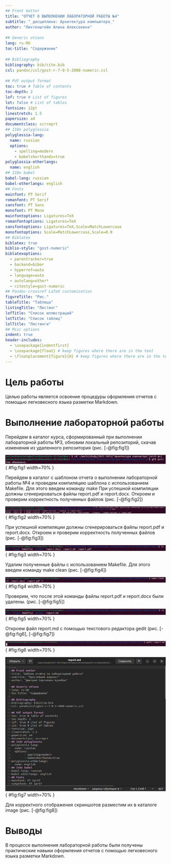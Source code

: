 ```yaml
---
## Front matter
title: "ОТЧЕТ О ВЫПОЛНЕНИИ ЛАБОРАТОРНОЙ РАБОТЫ №4"
subtitle: "_дисциплина: Архитектура компьютера_"
author: "Лихтенштейн Алина Алексеевна"

## Generic otions
lang: ru-RU
toc-title: "Содержание"

## Bibliography
bibliography: bib/cite.bib
csl: pandoc/csl/gost-r-7-0-5-2008-numeric.csl

## Pdf output format
toc: true # Table of contents
toc-depth: 2
lof: true # List of figures
lot: false # List of tables
fontsize: 12pt
linestretch: 1.5
papersize: a4
documentclass: scrreprt
## I18n polyglossia
polyglossia-lang:
  name: russian
  options:
	- spelling=modern
	- babelshorthands=true
polyglossia-otherlangs:
  name: english
## I18n babel
babel-lang: russian
babel-otherlangs: english
## Fonts
mainfont: PT Serif
romanfont: PT Serif
sansfont: PT Sans
monofont: PT Mono
mainfontoptions: Ligatures=TeX
romanfontoptions: Ligatures=TeX
sansfontoptions: Ligatures=TeX,Scale=MatchLowercase
monofontoptions: Scale=MatchLowercase,Scale=0.9
## Biblatex
biblatex: true
biblio-style: "gost-numeric"
biblatexoptions:
  - parentracker=true
  - backend=biber
  - hyperref=auto
  - language=auto
  - autolang=other*
  - citestyle=gost-numeric
## Pandoc-crossref LaTeX customization
figureTitle: "Рис."
tableTitle: "Таблица"
listingTitle: "Листинг"
lofTitle: "Список иллюстраций"
lotTitle: "Список таблиц"
lolTitle: "Листинги"
## Misc options
indent: true
header-includes:
  - \usepackage{indentfirst}
  - \usepackage{float} # keep figures where there are in the text
  - \floatplacement{figure}{H} # keep figures where there are in the text
---
```


# Цель работы

Целью работы является освоение процедуры оформления отчетов с помощью легковесного языка разметки Markdown.

# Выполнение лабораторной работы

Перейдем в каталог курса, сформированный при выполнении лабораторной работы №3, обновим локальный репозиторий, скачав изменения из удаленного репозитория (рис. [-@fig:fig1])

![Обновление локального репозитория](image/1.png){ #fig:fig1 width=70% }

Перейдем в каталог с шаблоном отчета о выполнении лабораторной работы №4 и проведем компиляцию шаблона с использованием Makefile. Для этого введем команду make
При успешной компиляции должны сгенерироваться файлы report.pdf и report.docx. Откроем и проверим корректность полученных файлов (рис. [-@fig:fig2])

![Компиляция шаблона](image/2.png){ #fig:fig2 width=70% }

При успешной компиляции должны сгенерироваться файлы report.pdf и report.docx. Откроем и проверим корректность полученных файлов (рис. [-@fig:fig3])

![Проверка наличия скомпилированных файлов](image/3.png){ #fig:fig3 width=70% }

Удалим полученные файлы с использованием Makefile. Для этого введем команду make clean (рис. [-@fig:fig4])

![Удаление скомпилированных файлов](image/4.png){ #fig:fig4 width=70% }

Проверим, что после этой команды файлы report.pdf и report.docx были удалены. (рис. [-@fig:fig5])

![Проверка результата операции удаления скомпилированных файлов](image/5.png){ #fig:fig5 width=70% }

Откроем файл report.md c помощью текстового редактора gedit (рис. [-@fig:fig6], [-@fig:fig7])

![Команда в терминале для запуска файла report.md в текстовом редакторе gedit](image/6.png){ #fig:fig6 width=70% }

![Файл report.md в текстовом редакторе gedit](image/7.png){ #fig:fig7 width=70% }

Для корректного отображения скриншотов разместим их в каталоге image (рис. [-@fig:fig8])

# Выводы

В процессе выполнения лабораторной работы были получены практические навыки оформления отчетов с помощью легковесного языка разметки Markdown.
